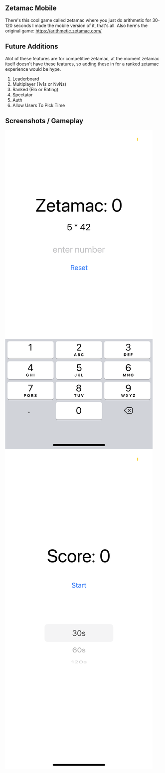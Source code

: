 ## Zetamac Mobile

There's this cool game called zetamac where you just do arithmetic for 30-120 seconds I made the mobile version of it, that's all. Also here's the original game: https://arithmetic.zetamac.com/

## Future Additions

Alot of these features are for competitive zetamac, at the moment zetamac itself doesn't have these features, so adding these in for a ranked zetamac experience would be hype.

1. Leaderboard
2. Multiplayer (1v1s or NvNs)
3. Ranked (Elo or Rating)
4. Spectator
5. Auth
6. Allow Users To Pick Time

## Screenshots / Gameplay

![](./assets/game.PNG)
![](./assets/score.PNG)